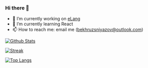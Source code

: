 ### Hi there 👋

- 🔭 I’m currently working on [eLang](https://github.com/BekhruzSNiyazov/eLang/)
- 🌱 I’m currently learning React
- 📫 How to reach me: email me (bekhruzsniyazov@outlook.com)

[![Github Stats](https://github-readme-stats.vercel.app/api?username=BekhruzSNiyazov&show_icons=true&theme=dark)](https://github.com/BekhruzSNiyazov)

[![Streak](https://github-readme-streak-stats.herokuapp.com/?user=BekhruzSNiyazov&theme=dark)](https://github.com/BekhruzSNiyazov)

[![Top Langs](https://github-readme-stats.vercel.app/api/top-langs/?username=BekhruzSNiyazov&show_icons=true&theme=dark&layout=compact&langs_count=8)](https://github.com/BekhruzSNiyazov)
